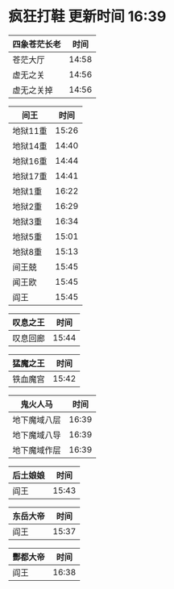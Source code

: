 # 疯狂打鞋 更新时间 16:39

| 四象苍茫长老   | 时间    |
|--------|-------|
| 苍茫大厅 | 14:58 |
| 虚无之关 | 14:56 |
| 虚无之关掉 | 14:56 |

| 间王   | 时间    |
|--------|-------|
| 地狱11重 | 15:26 |
| 地狱14重 | 14:40 |
| 地狱16重 | 14:44 |
| 地狱17重 | 14:41 |
| 地狱1重 | 16:22 |
| 地狱2重 | 16:29 |
| 地狱3重 | 16:34 |
| 地狱5重 | 15:01 |
| 地狱8重 | 15:13 |
| 间王兢 | 15:45 |
| 闻王欧 | 15:45 |
| 阎王 | 15:45 |

| 叹息之王   | 时间    |
|--------|-------|
| 叹息回廊 | 15:44 |

| 猛魔之王   | 时间    |
|--------|-------|
| 铁血魔宫 | 15:42 |

| 鬼火人马   | 时间    |
|--------|-------|
| 地下魔域八层 | 16:39 |
| 地下魔域八导 | 16:39 |
| 地下魔域作层 | 16:39 |

| 后土娘娘   | 时间    |
|--------|-------|
| 阎王 | 15:43 |

| 东岳大帝   | 时间    |
|--------|-------|
| 阎王 | 15:37 |

| 酆都大帝   | 时间    |
|--------|-------|
| 阎王 | 16:38 |